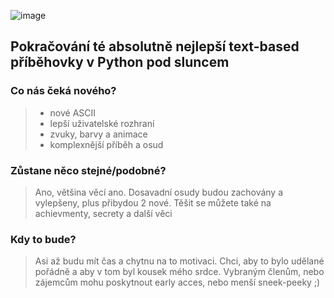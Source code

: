 ![image](https://github.com/LostJoZi/PythonPolis-2/assets/107387653/73205ebd-3bc4-41af-a717-81e182ac1500)
## Pokračování té absolutně nejlepší text-based příběhovky v Python pod sluncem

### Co nás čeká nového?
> - nové ASCII
> - lepší uživatelské rozhraní
> - zvuky, barvy a animace
> - komplexnější příběh a osud

### Zůstane něco stejné/podobné?
> Ano, většina věcí ano. Dosavadní osudy budou zachovány a vylepšeny, plus přibydou 2 nové.
> Těšit se můžete také na achievmenty, secrety a další věci

### Kdy to bude?
> Asi až budu mít čas a chytnu na to motivaci. Chci, aby to bylo udělané pořádně a aby v tom byl kousek mého srdce.
> Vybraným členům, nebo zájemcům mohu poskytnout early acces, nebo menší sneek-peeky ;)
